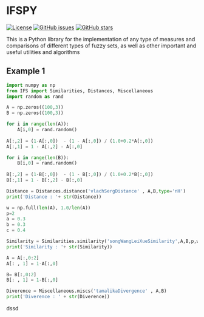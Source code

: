 # IFSPY

[![License](https://img.shields.io/badge/License-MIT-blue.svg)](https://opensource.org/licenses/MIT)
[![GitHub issues](https://img.shields.io/github/issues/NickDamianos/IFSPY)](https://github.com/NickDamianos/IFSPY/issues)
[![GitHub stars](https://img.shields.io/github/stars/NickDamianos/IFSPY)](https://github.com/NickDamianos/IFSPY/stargazers)

This is a Python library for the implementation of any type of
measures and comparisons of different types of fuzzy sets, as well as other important and useful
utilities and algorithms

## Example 1

```python
import numpy as np
from IFS import Similarities, Distances, Miscellaneous
import random as rand

A = np.zeros((100,3))
B = np.zeros((100,3))

for i in range(len(A)):
    A[i,0] = rand.random()
    
A[:,2] = (1-A[:,0])  - (1 - A[:,0]) / (1.0+0.2*A[:,0])
A[:,1] = 1 - A[:,2] - A[:,0]

for i in range(len(B)):
    B[i,0] = rand.random()
    
B[:,2] = (1-B[:,0])  - (1 - B[:,0]) / (1.0+0.2*B[:,0])
B[:,1] = 1 - B[:,2] - B[:,0]

Distance = Distances.distance('vlachSergDistance' , A,B,type='nH')
print('Distance : '+ str(Distance))

w = np.full(len(A), 1.0/len(A))
p=2
a = 0.3
b = 0.3
c = 0.4

Similarity = Similarities.similarity('songWangLeiXueSimilarity',A,B,p,w,a=a,b=b,c=c, type='8' )
print('Similarity : '+ str(Similarity))

A = A[:,0:2]
A[: , 1] = 1-A[:,0]

B= B[:,0:2]
B[: , 1] = 1-B[:,0]

Diverence = Miscellaneous.miscs('tamalikaDivergence' , A,B)
print('Diverence : ' + str(Diverence))
```

dssd
